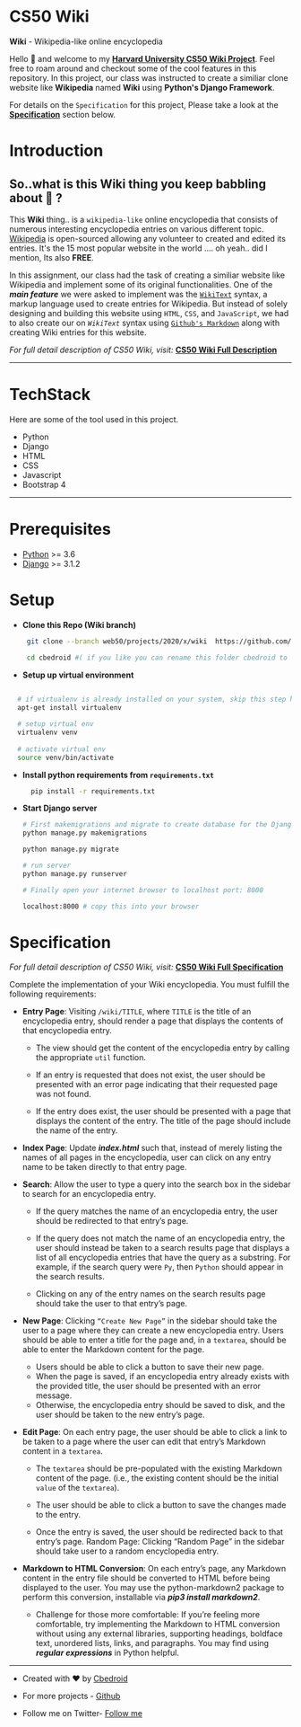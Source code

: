 
# CS50 Wiki

**Wiki** - Wikipedia-like online encyclopedia



Hello :wave: and welcome to my [**Harvard University CS50 Wiki Project**](https://online-learning.harvard.edu/course/cs50s-web-programming-python-and-javascript?delta=0). Feel free to roam around and checkout some of the cool features in this repository. In this project, our class was instructed to create a similiar clone website like **Wikipedia**  named **Wiki** using **Python's Django Framework**.  

For details on the `Specification` for this project, Please take a look at the [**Specification**](#specification) section below.


# Introduction

 ## So..what is this Wiki thing you keep babbling about :thinking: ?

  This **Wiki** thing.. is a `wikipedia-like` online encyclopedia that consists of numerous interesting encyclopedia entries on various different topic. [Wikipedia](https://wikipedia.org) is open-sourced allowing any volunteer to created and edited its entries. It's the 15 most popular website in the world .... oh yeah.. did I mention, Its also **FREE**. 

  In this assignment, our class had the task of creating a similiar website like Wikipedia and implement some of its original functionalities. One of the ***main feature*** we were asked to implement was the [`WikiText`](https://en.wikipedia.org/wiki/Help:Wikitext) syntax, a markup language used to create entries for Wikipedia. But instead of solely designing and building this website using `HTML`, `CSS`, and `JavaScript`, we had to also create our on *`WikiText`* syntax using [`Github's Markdown`](https://docs.github.com/en/free-pro-team@latest/github/writing-on-github/basic-writing-and-formatting-syntax) along with creating Wiki entries for this website.

*For full detail description of CS50 Wiki, visit:* [**CS50 Wiki Full Description**](https://cs50.harvard.edu/web/2020/projects/1/wiki/#:~:text=web50/projects/2020/x/wiki)


---
# TechStack
Here are some of the tool used in this project.
- Python
- Django
- HTML
- CSS
- Javascript
- Bootstrap 4
---

# Prerequisites
- [Python](https://www.python.org) >= 3.6
- [Django](https://www.djangoproject.com/download/) >= 3.1.2

# Setup

- **Clone this Repo (Wiki branch)**
  ``` bash
   git clone --branch web50/projects/2020/x/wiki  https://github.com/me50/cbedroid.git

   cd cbedroid #( if you like you can rename this folder cbedroid to 'whatever you like' )
  ```

- **Setup up virtual environment**
 ``` bash
   
   # if virtualenv is already installed on your system, skip this step here 
   apt-get install virtualenv 

   # setup virtual env
   virtualenv venv
  
   # activate virtual env
   source venv/bin/activate
  ```

- **Install python requirements from `requirements.txt`**
  ``` bash
    pip install -r requirements.txt
  ```

- **Start Django server**
  ``` bash
  # First makemigrations and migrate to create database for the Django server
  python manage.py makemigrations

  python manage.py migrate

  # run server
  python manage.py runserver

  # Finally open your internet browser to localhost port: 8000

  localhost:8000 # copy this into your browser

  ```



# Specification

*For full detail description of CS50 Wiki, visit:* [**CS50 Wiki Full Specification**](https://cs50.harvard.edu/web/2020/projects/1/wiki/#:~:text=web50/projects/2020/x/wiki)

Complete the implementation of your Wiki encyclopedia. You must fulfill the following requirements:


- **Entry Page**: Visiting `/wiki/TITLE`, where `TITLE` is the title of an encyclopedia entry, should render a page that displays the contents of that encyclopedia entry.
  -  The view should get the content of the encyclopedia entry by calling the appropriate `util` function.

  - If an entry is requested that does not exist, the user should be presented with an error page indicating that their requested page was not found.

  - If the entry does exist, the user should be presented with a page that displays the content of the entry. The title of the page should include the name of the entry.

- **Index Page**: Update ***index.html*** such that, instead of merely listing the names of all pages in the encyclopedia, user can click on any entry name to be taken directly to that entry page.

- **Search**: Allow the user to type a query into the search box in the sidebar to search for an encyclopedia entry.
  - If the query matches the name of an encyclopedia entry, the user should be redirected to that entry’s page.

  - If the query does not match the name of an encyclopedia entry, the user should instead be taken to a search results page that displays a list of all encyclopedia entries that have the query as a substring. For example, if the search query were `Py`, then `Python` should appear in the search results.

  - Clicking on any of the entry names on the search results page should take the user to that entry’s page.

- **New Page**: Clicking ``“Create New Page”`` in the sidebar should take the user to a page where they can create a new encyclopedia entry.
Users should be able to enter a title for the page and, in a `textarea`, should be able to enter the Markdown content for the page.
  - Users should be able to click a button to save their new page.
  -  When the page is saved, if an encyclopedia entry already exists with the provided title, the user should be presented with an error message.
  - Otherwise, the encyclopedia entry should be saved to disk, and the user should be taken to the new entry’s page.

 - **Edit Page**: On each entry page, the user should be able to click a link to be taken to a page where the user can edit that entry’s Markdown content in a `textarea`.
   - The `textarea` should be pre-populated with the existing Markdown content of the page. (i.e., the existing content should be the initial `value` of the `textarea`).

   - The user should be able to click a button to save the changes made to the entry.

   - Once the entry is saved, the user should be redirected back to that entry’s page.
Random Page: Clicking “Random Page” in the sidebar should take user to a random encyclopedia entry.

- **Markdown to HTML Conversion**: On each entry’s page, any Markdown content in the entry file should be converted to HTML before being displayed to the user. You may use the python-markdown2 package to perform this conversion, installable via ***pip3 install markdown2***.
  - Challenge for those more comfortable: If you’re feeling more comfortable, try implementing the Markdown to HTML conversion without using any external libraries, supporting headings, boldface text, unordered lists, links, and paragraphs. You may find using **_regular expressions_** in Python helpful.

--- 

- Created with :heart: by [Cbedroid](https://github.com/cbedroid)

- For more projects - [Github](https://github.com/cbedroid)

- Follow me on Twitter- [Follow me](https://twitter.com/cbedroid)